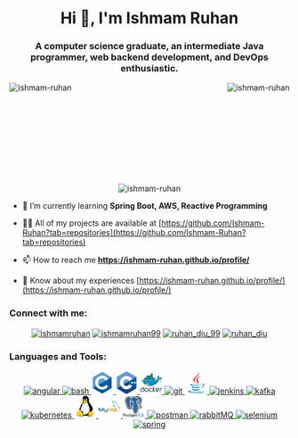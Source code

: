 <h1 align="center">Hi 👋, I'm Ishmam Ruhan</h1>
<h3 align="center">A computer science graduate, an intermediate Java programmer, web backend development, and DevOps enthusiastic.</h3>

<div class="d-flex justify-content-center">
<p><img align="left" src="https://github-readme-stats.vercel.app/api/top-langs?username=ishmam-ruhan&show_icons=true&locale=en&layout=compact" alt="ishmam-ruhan" /></p>

<p>&nbsp;<img align="right" src="https://github-readme-stats.vercel.app/api?username=ishmam-ruhan&show_icons=true&locale=en" alt="ishmam-ruhan" /></p>
</div>

<br><br><br><br><br><br><br><br>

<p align="center"> <img src="https://komarev.com/ghpvc/?username=ishmam-ruhan&label=Profile%20views&color=0e75b6&style=flat" alt="ishmam-ruhan" /> </p>



- 🌱 I’m currently learning **Spring Boot, AWS, Reactive Programming**

- 👨‍💻 All of my projects are available at [https://github.com/Ishmam-Ruhan?tab=repositories](https://github.com/Ishmam-Ruhan?tab=repositories)

- 📫 How to reach me **https://ishmam-ruhan.github.io/profile/**

- 📄 Know about my experiences [https://ishmam-ruhan.github.io/profile/](https://ishmam-ruhan.github.io/profile/)

<h3 align="left">Connect with me:</h3>
<p align="center">
<a href="https://linkedin.com/in/ishmamruhan" target="blank"><img align="center" src="https://raw.githubusercontent.com/rahuldkjain/github-profile-readme-generator/master/src/images/icons/Social/linked-in-alt.svg" alt="ishmamruhan" height="30" width="40" /></a>
<a href="https://fb.com/ishmamruhan99" target="blank"><img align="center" src="https://raw.githubusercontent.com/rahuldkjain/github-profile-readme-generator/master/src/images/icons/Social/facebook.svg" alt="ishmamruhan99" height="30" width="40" /></a>
<a href="https://www.codechef.com/users/ruhan_diu_99" target="blank"><img align="center" src="https://cdn.jsdelivr.net/npm/simple-icons@3.1.0/icons/codechef.svg" alt="ruhan_diu_99" height="30" width="40" /></a>
<a href="https://codeforces.com/profile/ruhan_diu" target="blank"><img align="center" src="https://raw.githubusercontent.com/rahuldkjain/github-profile-readme-generator/master/src/images/icons/Social/codeforces.svg" alt="ruhan_diu" height="30" width="40" /></a>
</p>

<h3 align="left">Languages and Tools:</h3>
<p align="center"> <a href="https://angular.io" target="_blank" rel="noreferrer"> <img src="https://angular.io/assets/images/logos/angular/angular.svg" alt="angular" width="40" height="40"/> </a> <a href="https://www.gnu.org/software/bash/" target="_blank" rel="noreferrer"> <img src="https://www.vectorlogo.zone/logos/gnu_bash/gnu_bash-icon.svg" alt="bash" width="40" height="40"/> </a> <a href="https://www.cprogramming.com/" target="_blank" rel="noreferrer"> <img src="https://raw.githubusercontent.com/devicons/devicon/master/icons/c/c-original.svg" alt="c" width="40" height="40"/> </a> <a href="https://www.w3schools.com/cpp/" target="_blank" rel="noreferrer"> <img src="https://raw.githubusercontent.com/devicons/devicon/master/icons/cplusplus/cplusplus-original.svg" alt="cplusplus" width="40" height="40"/> </a> <a href="https://www.docker.com/" target="_blank" rel="noreferrer"> <img src="https://raw.githubusercontent.com/devicons/devicon/master/icons/docker/docker-original-wordmark.svg" alt="docker" width="40" height="40"/> </a> <a href="https://git-scm.com/" target="_blank" rel="noreferrer"> <img src="https://www.vectorlogo.zone/logos/git-scm/git-scm-icon.svg" alt="git" width="40" height="40"/> </a> <a href="https://www.java.com" target="_blank" rel="noreferrer"> <img src="https://raw.githubusercontent.com/devicons/devicon/master/icons/java/java-original.svg" alt="java" width="40" height="40"/> </a> <a href="https://www.jenkins.io" target="_blank" rel="noreferrer"> <img src="https://www.vectorlogo.zone/logos/jenkins/jenkins-icon.svg" alt="jenkins" width="40" height="40"/> </a> <a href="https://kafka.apache.org/" target="_blank" rel="noreferrer"> <img src="https://www.vectorlogo.zone/logos/apache_kafka/apache_kafka-icon.svg" alt="kafka" width="40" height="40"/> </a> <a href="https://kubernetes.io" target="_blank" rel="noreferrer"> <img src="https://www.vectorlogo.zone/logos/kubernetes/kubernetes-icon.svg" alt="kubernetes" width="40" height="40"/> </a> <a href="https://www.linux.org/" target="_blank" rel="noreferrer"> <img src="https://raw.githubusercontent.com/devicons/devicon/master/icons/linux/linux-original.svg" alt="linux" width="40" height="40"/> </a> <a href="https://www.mysql.com/" target="_blank" rel="noreferrer"> <img src="https://raw.githubusercontent.com/devicons/devicon/master/icons/mysql/mysql-original-wordmark.svg" alt="mysql" width="40" height="40"/> </a> <a href="https://www.postgresql.org" target="_blank" rel="noreferrer"> <img src="https://raw.githubusercontent.com/devicons/devicon/master/icons/postgresql/postgresql-original-wordmark.svg" alt="postgresql" width="40" height="40"/> </a> <a href="https://postman.com" target="_blank" rel="noreferrer"> <img src="https://www.vectorlogo.zone/logos/getpostman/getpostman-icon.svg" alt="postman" width="40" height="40"/> </a> <a href="https://www.rabbitmq.com" target="_blank" rel="noreferrer"> <img src="https://www.vectorlogo.zone/logos/rabbitmq/rabbitmq-icon.svg" alt="rabbitMQ" width="40" height="40"/> </a> <a href="https://www.selenium.dev" target="_blank" rel="noreferrer"> <img src="https://raw.githubusercontent.com/detain/svg-logos/780f25886640cef088af994181646db2f6b1a3f8/svg/selenium-logo.svg" alt="selenium" width="40" height="40"/> </a> <a href="https://spring.io/" target="_blank" rel="noreferrer"> <img src="https://www.vectorlogo.zone/logos/springio/springio-icon.svg" alt="spring" width="40" height="40"/> </a> </p>


